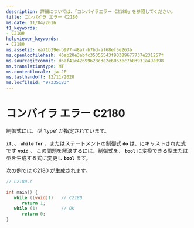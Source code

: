 ```yaml
---
description: 詳細については、「コンパイラエラー C2180」を参照してください。
title: コンパイラ エラー C2180
ms.date: 11/04/2016
f1_keywords:
- C2180
helpviewer_keywords:
- C2180
ms.assetid: ea71b39e-b977-48a7-b7bd-af68ef5e263b
ms.openlocfilehash: 46ab20e3abfc35355543f90389677737e231257f
ms.sourcegitcommit: d6af41e42699628c3e2e6063ec7b03931a49a098
ms.translationtype: MT
ms.contentlocale: ja-JP
ms.lasthandoff: 12/11/2020
ms.locfileid: "97335183"
---
```

# <a name="compiler-error-c2180"></a>コンパイラ エラー C2180

制御式には、型 'type' が指定されています。

**`if`**、、 **`while`** **`for`** 、またはステートメントの制御式 **`do`** は、にキャストされた式です **`void`** 。 この問題を解決するには、制御式を、 **`bool`** に変換できる型または型を生成する式に変更し **`bool`** ます。

次の例では C2180 が生成されます。

```c
// C2180.c

int main() {
   while ((void)1)   // C2180
      return 1;
   while (1)         // OK
      return 0;
}
```
